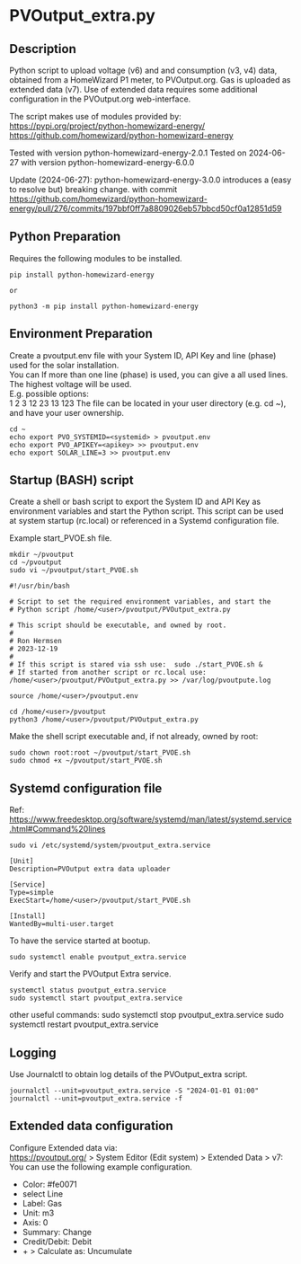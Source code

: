 # PVOutput_extra.py

## Description

Python script to upload voltage (v6) and and consumption (v3, v4) data, obtained from a HomeWizard P1 meter, to PVOutput.org.
Gas is uploaded as extended data (v7). Use of extended data requires some additional configuration in the PVOutput.org web-interface. 

The script makes use of modules provided by:<br>
https://pypi.org/project/python-homewizard-energy/<br>
https://github.com/homewizard/python-homewizard-energy

Tested with version python-homewizard-energy-2.0.1
Tested on 2024-06-27 with version python-homewizard-energy-6.0.0

Update (2024-06-27):
python-homewizard-energy-3.0.0 introduces a (easy to resolve but) breaking change.
with commit https://github.com/homewizard/python-homewizard-energy/pull/276/commits/197bbf0ff7a8809026eb57bbcd50cf0a12851d59

## Python Preparation

Requires the following modules to be installed.
```
pip install python-homewizard-energy

or

python3 -m pip install python-homewizard-energy
```


## Environment Preparation
Create a pvoutput.env file with your System ID, API Key and line (phase) used for the solar installation.<br>
You can If more than one line (phase) is used, you can give a all used lines. The highest voltage will be used.<br>
E.g. possible options:<br>
1 2 3 12 23 13 123
The file can be located in your user directory (e.g. cd ~), and have your user ownership.


```
cd ~
echo export PVO_SYSTEMID=<systemid> > pvoutput.env
echo export PVO_APIKEY=<apikey> >> pvoutput.env
echo export SOLAR_LINE=3 >> pvoutput.env
```


## Startup (BASH) script
Create a shell or bash script to export the System ID and API Key as environment variables and start the Python script.
This script can be used at system startup (rc.local) or referenced in a Systemd configuration file.

Example start_PVOE.sh file.

```
mkdir ~/pvoutput
cd ~/pvoutput
sudo vi ~/pvoutput/start_PVOE.sh
```

```
#!/usr/bin/bash

# Script to set the required environment variables, and start the 
# Python script /home/<user>/pvoutput/PVOutput_extra.py

# This script should be executable, and owned by root.
#
# Ron Hermsen
# 2023-12-19
#
# If this script is stared via ssh use:  sudo ./start_PVOE.sh &
# If started from another script or rc.local use: /home/<user>/pvoutput/PVOutput_extra.py >> /var/log/pvoutpute.log

source /home/<user>/pvoutput.env

cd /home/<user>/pvoutput
python3 /home/<user>/pvoutput/PVOutput_extra.py 
```

Make the shell script executable and, if not already, owned by root:
```
sudo chown root:root ~/pvoutput/start_PVOE.sh
sudo chmod +x ~/pvoutput/start_PVOE.sh
```

## Systemd configuration file
Ref:<br>
https://www.freedesktop.org/software/systemd/man/latest/systemd.service.html#Command%20lines

```
sudo vi /etc/systemd/system/pvoutput_extra.service
```

```
[Unit]
Description=PVOutput extra data uploader

[Service]
Type=simple
ExecStart=/home/<user>/pvoutput/start_PVOE.sh

[Install]
WantedBy=multi-user.target
```

To have the service started at bootup.
```
sudo systemctl enable pvoutput_extra.service
```

Verify and start the PVOutput Extra service.
```
systemctl status pvoutput_extra.service
sudo systemctl start pvoutput_extra.service
```

other useful commands:
sudo systemctl stop pvoutput_extra.service
sudo systemctl restart pvoutput_extra.service


## Logging
Use Journalctl to obtain log details of the PVOutput_extra script.

```
journalctl --unit=pvoutput_extra.service -S "2024-01-01 01:00"
journalctl --unit=pvoutput_extra.service -f
```

## Extended data configuration

Configure Extended data via:<br>
https://pvoutput.org/ > System Editor (Edit system) > Extended Data > v7:<br>
You can use the following example configuration.<br>
* Color: #fe0071<br>
* select Line<br>
* Label: Gas<br>
* Unit: m3<br>
* Axis: 0<br>
* Summary: Change<br>
* Credit/Debit: Debit<br>
* \+ > Calculate as: Uncumulate

